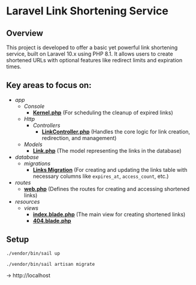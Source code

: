 # Laravel Link Shortening Service
## Overview
This project is developed to offer a basic yet powerful link shortening service, built on Laravel 10.x using PHP 8.1. It allows users to create shortened URLs with optional features like redirect limits and expiration times.

## Key areas to focus on:
- *app*
    - *Console*
        - [**Kernel.php**](https://github.com/kuvinci/laravel-link-shortening-service/blob/master/app/Console/Kernel.php) (For scheduling the cleanup of expired links)
    - *Http*
        - *Controllers*
            - [**LinkController.php**](https://github.com/kuvinci/laravel-link-shortening-service/blob/master/app/Http/Controllers/LinkController.php) (Handles the core logic for link creation, redirection, and management)
    - *Models*
        - [**Link.php**](https://github.com/kuvinci/laravel-link-shortening-service/blob/master/app/Models/Link.php) (The model representing the links in the database)
- *database*
    - *migrations*
        - [**Links Migration**](https://github.com/kuvinci/laravel-link-shortening-service/blob/main/database/migrations/2024_03_12_141113_create_links_table.php) (For creating and updating the links table with necessary columns like `expires_at`, `access_count`, etc.)
- *routes*
    - [**web.php**](https://github.com/kuvinci/laravel-link-shortening-service/blob/master/routes/web.php) (Defines the routes for creating and accessing shortened links)
- *resources*
    - *views*
        - [**index.blade.php**](https://github.com/kuvinci/laravel-link-shortening-service/blob/main/resources/views/index.blade.php) (The main view for creating shortened links)
        - [**404.blade.php**](https://github.com/kuvinci/laravel-link-shortening-service/blob/main/resources/views/404.blade.php)

## Setup
```bash
./vendor/bin/sail up
 ```
```bash
./vendor/bin/sail artisan migrate
 ```

-> http://localhost
